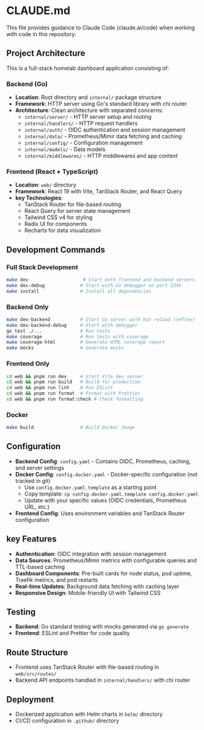 # CLAUDE.md

This file provides guidance to Claude Code (claude.ai/code) when working with code in this repository.

## Project Architecture

This is a full-stack homelab dashboard application consisting of:

### Backend (Go)
- **Location**: Root directory and `internal/` package structure
- **Framework**: HTTP server using Go's standard library with chi router
- **Architecture**: Clean architecture with separated concerns:
  - `internal/server/` - HTTP server setup and routing
  - `internal/handlers/` - HTTP request handlers
  - `internal/auth/` - OIDC authentication and session management
  - `internal/data/` - Prometheus/Mimir data fetching and caching
  - `internal/config/` - Configuration management
  - `internal/models/` - Data models
  - `internal/middlewares/` - HTTP middlewares and app context

### Frontend (React + TypeScript)
- **Location**: `web/` directory
- **Framework**: React 19 with Vite, TanStack Router, and React Query
- **key Technologies**:
  - TanStack Router for file-based routing
  - React Query for server state management
  - Tailwind CSS v4 for styling
  - Radix UI for components
  - Recharts for data visualization

## Development Commands

### Full Stack Development
```bash
make dev                    # Start both frontend and backend servers
make dev-debug             # Start with Go debugger on port 2345
make install               # Install all dependencies
```

### Backend Only
```bash
make dev-backend           # Start Go server with hot reload (reflex)
make dev-backend-debug     # Start with debugger
go test ./...              # Run tests
make coverage              # Run tests with coverage
make coverage-html         # Generate HTML coverage report
make mocks                 # Generate mocks
```

### Frontend Only
```bash
cd web && pnpm run dev     # Start Vite dev server
cd web && pnpm run build   # Build for production
cd web && pnpm run lint    # Run ESLint
cd web && pnpm run format  # Format with Prettier
cd web && pnpm run format:check # Check formatting
```

### Docker
```bash
make build                 # Build Docker image
```

## Configuration

- **Backend Config**: `config.yaml` - Contains OIDC, Prometheus, caching, and server settings
- **Docker Config**: `config.docker.yaml` - Docker-specific configuration (not tracked in git)
  - Use `config.docker.yaml.template` as a starting point
  - Copy template: `cp config.docker.yaml.template config.docker.yaml`
  - Update with your specific values (OIDC credentials, Prometheus URL, etc.)
- **Frontend Config**: Uses environment variables and TanStack Router configuration

## key Features

- **Authentication**: OIDC integration with session management
- **Data Sources**: Prometheus/Mimir metrics with configurable queries and TTL-based caching
- **Dashboard Components**: Pre-built cards for node status, pod uptime, Traefik metrics, and pod restarts
- **Real-time Updates**: Background data fetching with caching layer
- **Responsive Design**: Mobile-friendly UI with Tailwind CSS

## Testing

- **Backend**: Go standard testing with mocks generated via `go generate`
- **Frontend**: ESLint and Prettier for code quality

## Route Structure

- Frontend uses TanStack Router with file-based routing in `web/src/routes/`
- Backend API endpoints handled in `internal/handlers/` with chi router

## Deployment

- Dockerized application with Helm charts in `helm/` directory
- CI/CD configuration in `.github/` directory